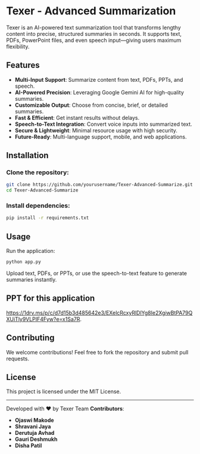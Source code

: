 # Texer - Advanced Summarization

Texer is an AI-powered text summarization tool that transforms lengthy content into precise, structured summaries in seconds. It supports text, PDFs, PowerPoint files, and even speech input—giving users maximum flexibility.

## Features
- **Multi-Input Support**: Summarize content from text, PDFs, PPTs, and speech.
- **AI-Powered Precision**: Leveraging Google Gemini AI for high-quality summaries.
- **Customizable Output**: Choose from concise, brief, or detailed summaries.
- **Fast & Efficient**: Get instant results without delays.
- **Speech-to-Text Integration**: Convert voice inputs into summarized text.
- **Secure & Lightweight**: Minimal resource usage with high security.
- **Future-Ready**: Multi-language support, mobile, and web applications.

## Installation

### Clone the repository:
```bash
git clone https://github.com/yourusername/Texer-Advanced-Summarize.git
cd Texer-Advanced-Summarize
```

### Install dependencies:
```bash
pip install -r requirements.txt
```

## Usage
Run the application:
```bash
python app.py
```

Upload text, PDFs, or PPTs, or use the speech-to-text feature to generate summaries instantly.


## PPT for this application 
https://1drv.ms/p/c/d7d15b3d485642e3/EXelcRcxyRlDlYg8Ie2XgiwBtPA79QXUiTly9VLPIF4Fyw?e=x1Sa7R.


## Contributing
We welcome contributions! Feel free to fork the repository and submit pull requests.


## License
This project is licensed under the MIT License.

---

Developed with ❤️ by Texer Team
**Contributors**:
- **Ojaswi Makode**
- **Shravani Jaya**
- **Derutuja Avhad**
- **Gauri Deshmukh**
- **Disha Patil**


  


